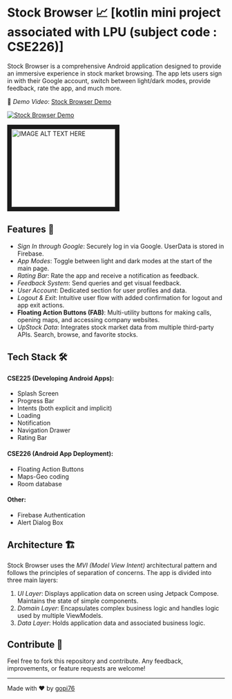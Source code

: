 # Stock Browser 📈   [kotlin mini project associated with LPU (subject code : CSE226)]

Stock Browser is a comprehensive Android application designed to provide an immersive experience in stock market browsing. The app lets users sign in with their Google account, switch between light/dark modes, provide feedback, rate the app, and much more.

🔗 *Demo Video*: [Stock Browser Demo](https://youtu.be/ZZTPk_ms-AU)

[![Stock Browser Demo](http://img.youtube.com/vi/ZZTPk_ms-AU/0.jpg)](https://www.youtube.com/watch?v=ZZTPk_ms-AU)

<a href="http://www.youtube.com/watch?feature=player_embedded&v=ZZTPk_ms-AU" target="_blank"><img src="http://img.youtube.com/vi/ZZTPk_ms-AU/0.jpg" 
alt="IMAGE ALT TEXT HERE" width="240" height="180" border="10" /></a>

## Features 🌟

- *Sign In through Google*: Securely log in via Google. UserData is stored in Firebase.
- *App Modes*: Toggle between light and dark modes at the start of the main page.
- *Rating Bar*: Rate the app and receive a notification as feedback.
- *Feedback System*: Send queries and get visual feedback.
- *User Account*: Dedicated section for user profiles and data.
- *Logout & Exit*: Intuitive user flow with added confirmation for logout and app exit actions.
- **Floating Action Buttons (FAB)**: Multi-utility buttons for making calls, opening maps, and accessing company websites.
- *UpStock Data*: Integrates stock market data from multiple third-party APIs. Search, browse, and favorite stocks.

## Tech Stack 🛠

#### CSE225 (Developing Android Apps):
- Splash Screen
- Progress Bar
- Intents (both explicit and implicit)
- Loading 
- Notification
- Navigation Drawer
- Rating Bar

#### CSE226 (Android App Deployment):
- Floating Action Buttons
- Maps-Geo coding
- Room database

#### Other:
- Firebase Authentication
- Alert Dialog Box

## Architecture 🏗

Stock Browser uses the *MVI (Model View Intent)* architectural pattern and follows the principles of separation of concerns. The app is divided into three main layers:

1. *UI Layer*: Displays application data on screen using Jetpack Compose. Maintains the state of simple components.
2. *Domain Layer*: Encapsulates complex business logic and handles logic used by multiple ViewModels.
3. *Data Layer*: Holds application data and associated business logic.

## Contribute 🤝

Feel free to fork this repository and contribute. Any feedback, improvements, or feature requests are welcome!


---

Made with ❤ by [gopi76](https://github.com/gopi76)
